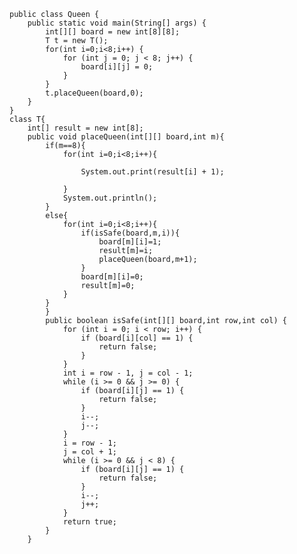 ﻿```
public class Queen {
    public static void main(String[] args) {
        int[][] board = new int[8][8];
        T t = new T();
        for(int i=0;i<8;i++) {
            for (int j = 0; j < 8; j++) {
                board[i][j] = 0;
            }
        }
        t.placeQueen(board,0);
    }
}
class T{
    int[] result = new int[8];
    public void placeQueen(int[][] board,int m){
        if(m==8){
            for(int i=0;i<8;i++){

                System.out.print(result[i] + 1);

            }
            System.out.println();
        }
        else{
            for(int i=0;i<8;i++){
                if(isSafe(board,m,i)){
                    board[m][i]=1;
                    result[m]=i;
                    placeQueen(board,m+1);
                }
                board[m][i]=0;
                result[m]=0;
            }
        }
        }
        public boolean isSafe(int[][] board,int row,int col) {
            for (int i = 0; i < row; i++) {
                if (board[i][col] == 1) {
                    return false;
                }
            }
            int i = row - 1, j = col - 1;
            while (i >= 0 && j >= 0) {
                if (board[i][j] == 1) {
                    return false;
                }
                i--;
                j--;
            }
            i = row - 1;
            j = col + 1;
            while (i >= 0 && j < 8) {
                if (board[i][j] == 1) {
                    return false;
                }
                i--;
                j++;
            }
            return true;
        }
    }
```